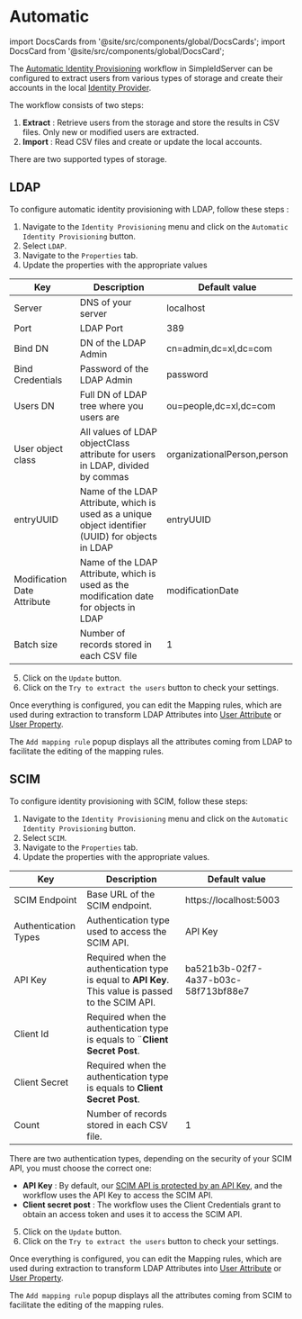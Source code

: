 # Automatic

import DocsCards from '@site/src/components/global/DocsCards';
import DocsCard from '@site/src/components/global/DocsCard';

The [Automatic Identity Provisioning](../glossary) workflow in SimpleIdServer can be configured to extract users from various types of storage and create their accounts in the local [Identity Provider](../glossary).

The workflow consists of two steps:

1. **Extract** : Retrieve users from the storage and store the results in CSV files. Only new or modified users are extracted.
2. **Import** : Read CSV files and create or update the local accounts.

There are two supported types of storage.

<DocsCards>
    <DocsCard header="LDAP" href="#ldap">
    </DocsCard>
    <DocsCard header="SCIM" href="#scim">
    </DocsCard>
</DocsCards>

## LDAP

To configure automatic identity provisioning with LDAP, follow these steps :

1. Navigate to the `Identity Provisioning` menu and click on the `Automatic Identity Provisioning` button.
2. Select `LDAP`.
3. Navigate to the `Properties` tab.
4. Update the properties with the appropriate values

| Key                          | Description                                                                                        | Default value               |
| ---------------------------- | -------------------------------------------------------------------------------------------------- | --------------------------- |
| Server                       | DNS of your server                                                                                 | localhost                   |
| Port                         | LDAP Port                                                                                          | 389                         |
| Bind DN                      | DN of the LDAP Admin                                                                               | cn=admin,dc=xl,dc=com       |
| Bind Credentials             | Password of the LDAP Admin                                                                         | password                    |
| Users DN                     | Full DN of LDAP tree where you users are                                                           | ou=people,dc=xl,dc=com      |
| User object class            | All values of LDAP objectClass attribute for users in LDAP, divided by commas                      | organizationalPerson,person |
| entryUUID                    | Name of the LDAP Attribute, which is used as a unique object identifier (UUID) for objects in LDAP | entryUUID                   |
| Modification Date Attribute  | Name of the LDAP Attribute, which is used as the modification date for objects in LDAP             | modificationDate            |
| Batch size                   | Number of records stored in each CSV file                                                          | 1                           |

5. Click on the `Update` button.
6. Click on the `Try to extract the users` button to check your settings.

Once everything is configured, you can edit the Mapping rules, which are used during extraction to transform LDAP Attributes into [User Attribute](../glossary) or [User Property](../glossary).

The `Add mapping rule` popup displays all the attributes coming from LDAP to facilitate the editing of the mapping rules.

## SCIM

To configure identity provisioning with SCIM, follow these steps:

1. Navigate to the `Identity Provisioning` menu and click on the `Automatic Identity Provisioning` button.
2. Select `SCIM`.
3. Navigate to the `Properties` tab.
4. Update the properties with the appropriate values.

| Key                  | Description                                                                                          | Default value                        |
| -------------------- | ---------------------------------------------------------------------------------------------------- | ------------------------------------ |
| SCIM Endpoint        | Base URL of the SCIM endpoint.                                                                       | https://localhost:5003               |
| Authentication Types | Authentication type used to access the SCIM API.                                                     | API Key                              |
| API Key              | Required when the authentication type is equal to **API Key**. This value is passed to the SCIM API. | ba521b3b-02f7-4a37-b03c-58f713bf88e7 |
| Client Id            | Required when the authentication type is equals to ¨**Client Secret Post**.                          |                                      |
| Client Secret        | Required when the authentication type is equals to **Client Secret Post**.                           |                                      |
| Count                | Number of records stored in each CSV file.                                                           | 1                                    |

There are two authentication types, depending on the security of your SCIM API, you must choose the correct one:

* **API Key** : By default, our [SCIM API is protected by an API Key](../scim2), and the workflow uses the API Key to access the SCIM API.
* **Client secret post** : The workflow uses the Client Credentials grant to obtain an access token and uses it to access the SCIM API.

5. Click on the `Update` button.
6. Click on the `Try to extract the users` button to check your settings.

Once everything is configured, you can edit the Mapping rules, which are used during extraction to transform LDAP Attributes into [User Attribute](../glossary) or [User Property](../glossary).

The `Add mapping rule` popup displays all the attributes coming from SCIM to facilitate the editing of the mapping rules.